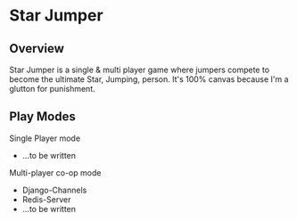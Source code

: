 # Star Jumper

## Overview

Star Jumper is a single & multi player game where jumpers compete
to become the ultimate Star, Jumping, person.  It's 100% canvas because I'm a glutton for punishment.

## Play Modes

Single Player mode
* ...to be written

Multi-player co-op mode
* Django-Channels
* Redis-Server
* ...to be written

